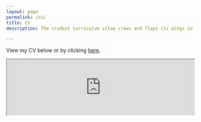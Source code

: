 ```yaml
---
layout: page
permalink: /cv/
title: CV
description: The crudest curriculum vitae crows and flaps its wings in a style peculiar to the undersigner. I doubt whether you can even give your telephone number without giving something of yourself. –'Nikolai Gogol,' Vladimir Nabokov

---
```

View my CV below or by clicking <a class="page-link" target="_blank" href="https://www.dropbox.com/scl/fi/nul3p1lal83o1liuvemwe/Yoon_CV.pdf?rlkey=wf71l20uwqtrt1ncvmzmenu9u&e=2&raw=1">here</a>. <br>
<iframe src="https://www.dropbox.com/scl/fi/nul3p1lal83o1liuvemwe/Yoon_CV.pdf?rlkey=wf71l20uwqtrt1ncvmzmenu9u&e=2&raw=1#toolbar=0" style="width: 100%" class="myIframe" >
<p>Hi SOF</p>
</iframe>

<script type="text/javascript" language="javascript"> 
$('.myIframe').css('height', $(window).height()+'px');
</script>
